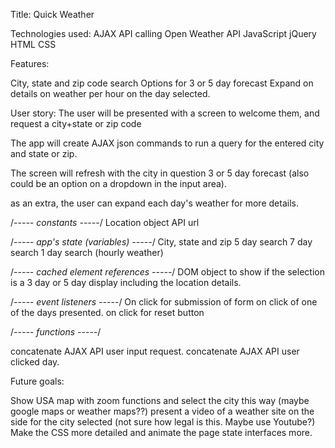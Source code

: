 Title: Quick Weather

Technologies used:
AJAX API calling
Open Weather API
JavaScript
jQuery
HTML
CSS


Features:

City, state and zip code search
Options for 3 or 5 day forecast
Expand on details on weather per hour on the day selected.


User story:
The user will be presented with a screen to welcome them, and request a city+state or zip code

The app will create AJAX json commands to run a query for the entered city and state or zip.

The screen will refresh with the city in question 3 or 5 day forecast (also could be an option on a dropdown in the input area).

as an extra, the user can expand each day's weather for more details.


/*----- constants -----*/
Location object
API url


/*----- app's state (variables) -----*/
City, state and zip
5 day search
7 day search
1 day search (hourly weather)

/*----- cached element references -----*/
DOM object to show if the selection is a 3 day or 5 day display including the location details.


/*----- event listeners -----*/
On click for submission of form
on click of one of the days presented.
on click for reset button

/*----- functions -----*/

concatenate AJAX API user input request.
concatenate AJAX API user clicked day.


Future goals:

Show USA map with zoom functions and select the city this way (maybe google maps or weather maps??)
present a video of a weather site on the side for the city selected (not sure how legal is this. Maybe use Youtube?)
Make the CSS more detailed and animate the page state interfaces more.